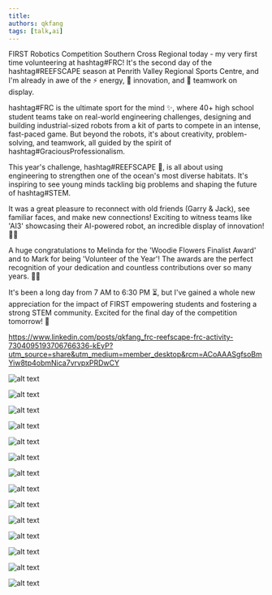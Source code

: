 ```yaml
---
title: 
authors: qkfang
tags: [talk,ai]
---
```




FIRST Robotics Competition Southern Cross Regional today - my very first time volunteering at hashtag#FRC! It's the second day of the hashtag#REEFSCAPE season at Penrith Valley Regional Sports Centre, and I'm already in awe of the ⚡ energy, 🔧 innovation, and 🤝 teamwork on display.

hashtag#FRC is the ultimate sport for the mind ✨, where 40+ high school student teams take on real-world engineering challenges, designing and building industrial-sized robots from a kit of parts to compete in an intense, fast-paced game. But beyond the robots, it's about creativity, problem-solving, and teamwork, all guided by the spirit of hashtag#GraciousProfessionalism.

This year's challenge, hashtag#REEFSCAPE 🌊, is all about using engineering to strengthen one of the ocean's most diverse habitats. It's inspiring to see young minds tackling big problems and shaping the future of hashtag#STEM.

It was a great pleasure to reconnect with old friends (Garry & Jack), see familiar faces, and make new connections! Exciting to witness teams like 'AI3' showcasing their AI-powered robot, an incredible display of innovation! 🤩🤖

A huge congratulations to Melinda for the 'Woodie Flowers Finalist Award' and to Mark for being 'Volunteer of the Year'! The awards are the perfect recognition of your dedication and countless contributions over so many years. 👏🎉

It's been a long day from 7 AM to 6:30 PM ⏳, but I've gained a whole new appreciation for the impact of FIRST empowering students and fostering a strong STEM community. Excited for the final day of the competition tomorrow! 🚀


https://www.linkedin.com/posts/qkfang_frc-reefscape-frc-activity-7304095193706766336-kEyP?utm_source=share&utm_medium=member_desktop&rcm=ACoAAASgfsoBmYiw8tp4obmNica7vrvpxPRDwCY

![alt text](images\2025-03-08-frc-southern-cross-regional-robot-game-1.png)

![alt text](images\2025-03-08-frc-southern-cross-regional-robot-game-2.png)

![alt text](images\2025-03-08-frc-southern-cross-regional-robot-game-3.png)

![alt text](images\2025-03-08-frc-southern-cross-regional-robot-game-4.png)

![alt text](images\2025-03-08-frc-southern-cross-regional-robot-game-5.png)

![alt text](images\2025-03-08-frc-southern-cross-regional-robot-game-6.png)

![alt text](images\2025-03-08-frc-southern-cross-regional-robot-game-7.png)

![alt text](images\2025-03-08-frc-southern-cross-regional-robot-game-8.png)

![alt text](images\2025-03-08-frc-southern-cross-regional-robot-game-9.png)

![alt text](images\2025-03-08-frc-southern-cross-regional-robot-game-10.png)

![alt text](images\2025-03-08-frc-southern-cross-regional-robot-game-11.png)

![alt text](images\2025-03-08-frc-southern-cross-regional-robot-game-12.png)

![alt text](images\2025-03-08-frc-southern-cross-regional-robot-game-13.png)

![alt text](images\2025-03-08-frc-southern-cross-regional-robot-game-14.png)




